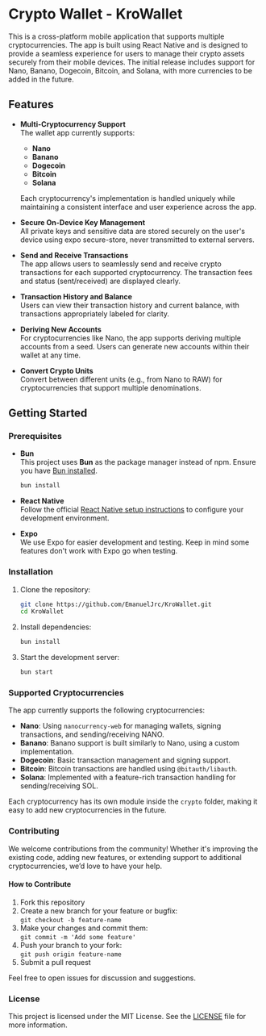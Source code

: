 # **Crypto Wallet - KroWallet**

This is a cross-platform mobile application that supports multiple cryptocurrencies. The app is built using React Native and is designed to provide a seamless experience for users to manage their crypto assets securely from their mobile devices. The initial release includes support for Nano, Banano, Dogecoin, Bitcoin, and Solana, with more currencies to be added in the future.

## **Features**

- **Multi-Cryptocurrency Support**  
  The wallet app currently supports:
  - **Nano**
  - **Banano**
  - **Dogecoin**
  - **Bitcoin**
  - **Solana**
  
  Each cryptocurrency's implementation is handled uniquely while maintaining a consistent interface and user experience across the app.
  
- **Secure On-Device Key Management**  
  All private keys and sensitive data are stored securely on the user's device using expo secure-store, never transmitted to external servers.

- **Send and Receive Transactions**  
  The app allows users to seamlessly send and receive crypto transactions for each supported cryptocurrency. The transaction fees and status (sent/received) are displayed clearly.

- **Transaction History and Balance**  
  Users can view their transaction history and current balance, with transactions appropriately labeled for clarity.

- **Deriving New Accounts**  
  For cryptocurrencies like Nano, the app supports deriving multiple accounts from a seed. Users can generate new accounts within their wallet at any time.

- **Convert Crypto Units**  
  Convert between different units (e.g., from Nano to RAW) for cryptocurrencies that support multiple denominations.

## **Getting Started**

### **Prerequisites**

- **Bun**  
  This project uses **Bun** as the package manager instead of npm. Ensure you have [Bun installed](https://bun.sh/).

  ```bash
  bun install
  ```

- **React Native**  
  Follow the official [React Native setup instructions](https://reactnative.dev/docs/environment-setup) to configure your development environment.

- **Expo**  
  We use Expo for easier development and testing. Keep in mind some features don't work with Expo go when testing.

### **Installation**

1. Clone the repository:

   ```bash
   git clone https://github.com/EmanuelJrc/KroWallet.git
   cd KroWallet
   ```

2. Install dependencies:

   ```bash
   bun install
   ```

3. Start the development server:

   ```bash
   bun start
   ```

### **Supported Cryptocurrencies**

The app currently supports the following cryptocurrencies:

- **Nano**: Using `nanocurrency-web` for managing wallets, signing transactions, and sending/receiving NANO.
- **Banano**: Banano support is built similarly to Nano, using a custom implementation.
- **Dogecoin**: Basic transaction management and signing support.
- **Bitcoin**: Bitcoin transactions are handled using `@bitauth/libauth`.
- **Solana**: Implemented with a feature-rich transaction handling for sending/receiving SOL.

Each cryptocurrency has its own module inside the `crypto` folder, making it easy to add new cryptocurrencies in the future.

### **Contributing**

We welcome contributions from the community! Whether it's improving the existing code, adding new features, or extending support to additional cryptocurrencies, we’d love to have your help.  

#### **How to Contribute**

1. Fork this repository
2. Create a new branch for your feature or bugfix:  
   `git checkout -b feature-name`
3. Make your changes and commit them:  
   `git commit -m 'Add some feature'`
4. Push your branch to your fork:  
   `git push origin feature-name`
5. Submit a pull request

Feel free to open issues for discussion and suggestions.

### **License**

This project is licensed under the MIT License. See the [LICENSE](./LICENSE) file for more information.
